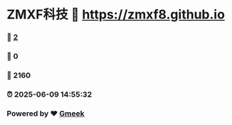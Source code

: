 # ZMXF科技 :link: https://zmxf8.github.io 
### :page_facing_up: [2](https://zmxf8.github.io/tag.html) 
### :speech_balloon: 0 
### :hibiscus: 2160 
### :alarm_clock: 2025-06-09 14:55:32 
### Powered by :heart: [Gmeek](https://github.com/Meekdai/Gmeek)
